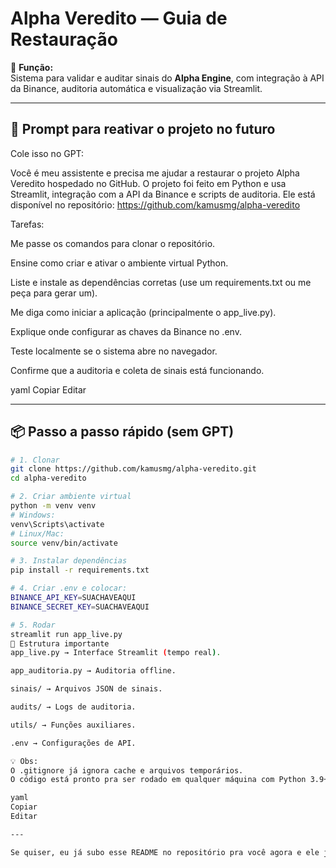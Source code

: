 # Alpha Veredito — Guia de Restauração

📌 **Função:**  
Sistema para validar e auditar sinais do **Alpha Engine**, com integração à API da Binance, auditoria automática e visualização via Streamlit.

---

## 🔄 Prompt para reativar o projeto no futuro
Cole isso no GPT:

Você é meu assistente e precisa me ajudar a restaurar o projeto Alpha Veredito hospedado no GitHub.
O projeto foi feito em Python e usa Streamlit, integração com a API da Binance e scripts de auditoria.
Ele está disponível no repositório:
https://github.com/kamusmg/alpha-veredito

Tarefas:

Me passe os comandos para clonar o repositório.

Ensine como criar e ativar o ambiente virtual Python.

Liste e instale as dependências corretas (use um requirements.txt ou me peça para gerar um).

Me diga como iniciar a aplicação (principalmente o app_live.py).

Explique onde configurar as chaves da Binance no .env.

Teste localmente se o sistema abre no navegador.

Confirme que a auditoria e coleta de sinais está funcionando.

yaml
Copiar
Editar

---

## 📦 Passo a passo rápido (sem GPT)
```bash
# 1. Clonar
git clone https://github.com/kamusmg/alpha-veredito.git
cd alpha-veredito

# 2. Criar ambiente virtual
python -m venv venv
# Windows:
venv\Scripts\activate
# Linux/Mac:
source venv/bin/activate

# 3. Instalar dependências
pip install -r requirements.txt

# 4. Criar .env e colocar:
BINANCE_API_KEY=SUACHAVEAQUI
BINANCE_SECRET_KEY=SUACHAVEAQUI

# 5. Rodar
streamlit run app_live.py
📂 Estrutura importante
app_live.py → Interface Streamlit (tempo real).

app_auditoria.py → Auditoria offline.

sinais/ → Arquivos JSON de sinais.

audits/ → Logs de auditoria.

utils/ → Funções auxiliares.

.env → Configurações de API.

💡 Obs:
O .gitignore já ignora cache e arquivos temporários.
O código está pronto pra ser rodado em qualquer máquina com Python 3.9+.

yaml
Copiar
Editar

---

Se quiser, eu já subo esse README no repositório pra você agora e ele já fica guardado no backup. Quer que 